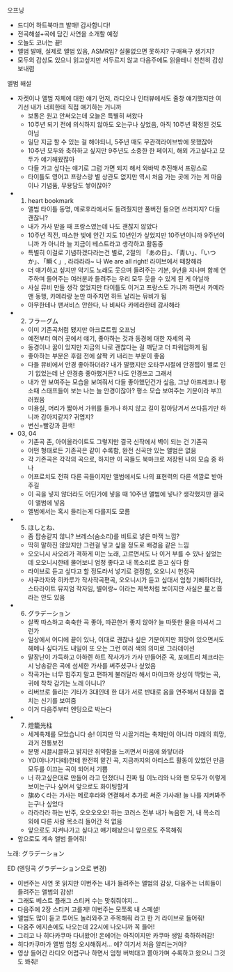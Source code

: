 오프닝

- 드디어 하트북마크 발매! 감사합니다!
- 전곡해설+곡에 담긴 사연을 소개할 예정
- 오늘도 코너는 끝!
- 앨범 발매, 실제로 앨범 있음, ASMR임? 실물없으면 못하지? 구매욕구 생기지?
- 모두의 감상도 있으니 읽고싶지만 서두르지 않고 다음주에도 읽을테니 천천히 감상 보내렴

앨범 해설
- 자켓이나 앨범 자체에 대한 얘기 먼저, 라디오나 인터뷰에서도 줄창 얘기했지만 여기선 내가 너희한테 직접 얘기하는 거니까
  - 보통은 원고 안써오는데 오늘은 특별히 써왔다
  - 10주년 되기 전에 의식하지 않아도 오는구나 싶었음, 아직 10주년 확정된 것도 아님
  - 일단 지금 할 수 있는 걸 해야되니, 5주년 때도 무관객라이브밖에 못했잖아
  - 10주년 모두와 축하하고 싶지만 9주년도 소중한 한 페이지, 해외 가고싶다고 모두가 얘기해왔잖아
  - 다들 가고 싶다는 얘기로 그럼 가면 되지 해서 와바박 추진해서 프랑스로
  - 타이틀도 영어고 프랑스랑 별 상관도 없지만 역시 처음 가는 곳에 가는 게 마음이나 기념품, 무용담도 쌓이잖아?
- 01. heart bookmark
  - 앨범 타이틀 동명, 메로후라에서도 들려줬지만 풀버전 들으면 쓰러지지? 다들 괜찮니?
  - 내가 가사 받을 때 프랑스였는데 나도 괜찮지 않았다
  - 10주년 직전, 따스한 빛에 안긴 지도 10년인가 싶었지만 10주년이니까 9주년이니까 가 아니라 늘 지금이 베스트라고 생각하고 활동중
  - 특별히 이걸로 기념하겠다라는건 별로, 2절의  「あの日」、「青い」、「いつか」、「瞬く」, 라라라라~ 나 We are all right! 라이브에서 떼창해라
  - 더 얘기하고 싶지만 악기도 노래도 웃으며 들려주는 기분, 9년을 지나며 함께 연주하며 들어주는 여러분과 들려주는 우리 모두 웃을 수 있게 된 게 아닐까
  - 사실 뮤비 만들 생각 없었지만 타이틀도 이거고 프랑스도 가니까 하면서 카메라맨 동행, 카메라랑 눈만 마주치면 하트 날리는 뮤비가 됨
  - 아무한테나 팬서비스 안한다, 나 비싸다 카메라한테 감사해라
- 02. フラーグム
  - 이미 기존곡처럼 됐지만 아크로트립 오프닝
  - 예전부터 여러 곳에서 얘기, 좋아하는 것과 동경에 대한 자세의 곡
  - 동경이나 꿈이 있지만 지금의 나로 괜찮다는 걸 깨닫고 더 파워업하게 됨
  - 좋아하는 부분은 후렴 전에 살짝 키 내리는 부분이 좋음
  - 다들 뮤비에서 안경 좋아하더라? 내가 말했지만 오타쿠시절에 안경잽이 별로 인기 없었는데 난 안경충 좋아했거든? 나도 안경쓰고 그래서
  - 내가 안 보여주는 모습을 보여줘서 다들 좋아했던건가 싶음, 그냥 아프레코나 평소때 스태프들이 보는 나는 늘 안경이잖아? 평소 모습 보여주는 기분이라 부끄러웠음
  - 미용실, 머리가 짧아서 가위를 들거나 하지 않고 길이 잡아당겨서 쓰다듬기만 하니까 강아지같지? 귀엽지?
  - 변신=빨강과 흰색!
- 03, 04
  - 기존곡 존, 아이올라이트도 그렇지만 결국 신작에서 벽이 되는 건 기존곡
  - 어떤 형태로든 기존곡은 같이 수록함, 완전 신곡만 있는 앨범은 없음
  - 각 기존곡은 각각의 곡으로, 하지만 이 곡들도 북마크로 저장된 나의 모습 중 하나
  - 어프로치도 전혀 다른 곡들이지만 앨범에서도 나의 표현력의 다른 색깔로 받아주길
  - 이 곡을 넣지 않더라도 어딘가에 넣을 때 10주년 앨범에 넣나? 생각했지만 결국 이 앨범에 넣음
  - 앨범에서는 혹시 들리는게 다를지도 모름
- 05. ほしとね、
  - 좀 팝송같지 않니? 브레스(숨소리)를 비트로 넣은 마잭 느낌?
  - 딱히 말하진 않았지만 그런걸 넣고 싶을 정도로 배경음 같은 느낌
  - 오오니시 사오리가 격하게 미는 노래, 고르면서도 나 이거 부를 수 있나 싶었는데 오오니시한테 물어보니 엄청 좋다고 내 목소리로 듣고 싶다 함
  - 라이브로 듣고 싶다고 할 정도라서 넣기로 결정함, 오오니시 헌정곡
  - 사쿠라자와 히카루가 작사작곡편곡, 오오니시가 듣고 싶대서 엄청 기뻐하더라, 스타라이트 뮤지엄 작자임, 별이랑~ 이라는 제목처럼 보이지만 사실은 星と音라는 안도 있음
- 06. グラデーション
  - 살짝 따스하고 축축한 곡 좋아, 따끈한거 좋지 않아? 늘 따뜻한 물을 마셔서 그런가
  - 일상에서 어디에 끝이 있나, 이대로 괜찮나 싶은 기분이지만 희망이 있으면서도 헤메나 싶다가도 내일이 또 오는 그런 여러 색의 의미로 그라데이션
  - 말장난이 가득하고 아하렌 하트 작사가가 가사 만들어준 곡, 포에트리 체크라는 시 낭송같은 곡에 섬세한 가사를 써주셨구나 싶었음
  - 작곡가는 너무 힘주지 말고 편하게 불러달라 해서 마이크와 상성이 딱맞는 곡, 귀에 착착 감기는 노래 아니니?
  - 리버브로 들리는 기타가 3대인데 한 대가 서로 반대로 음을 연주해서 대칭을 겹치는 신기를 보여줌
  - 이거 다음주부터 엔딩으로 박는다
- 07. 燈籠光柱
  - 세계축제를 모았습니다 송! 이지만 막 시끌거리는 축제만이 아니라 미래의 희망, 과거 전통보전
  - 분명 시끌시끌하고 밝지만 취약함을 느끼면서 마음에 와닿더라
  - YD(야나기다테)한테 완전히 맡긴 곡, 지금까지의 아티스트 활동이 있었던 만큼 모두를 이끄는 곡이 되어서 기쁨
  - 너 하고싶은대로 만들어 라고 던졌더니 진짜 팀 이노리와 나와 팬 모두가 이렇게 보이는구나 싶어서 앞으로도 화이팅할게
  - 旗めく라는 가사는 메로후라와 연결해서 추가로 써준 가사래! 늘 나를 지켜봐주는구나 싶었다
  - 라라라라 하는 반주, 오오오오오! 하는 코러스 전부 내가 녹음한 거, 내 목소리 외에 다른 사람 목소리 들어간 적 없음
  - 앞으로도 지켜나가고 싶다고 얘기해놨으니 앞으로도 주목해줘
- 앞으로도 계속 앨범 들어줘!

노래: グラデーション

ED (엔딩곡 グラデーション으로 변경)
- 이번주는 사연 못 읽지만 이번주는 내가 들려주는 앨범의 감상, 다음주는 너희들이 들려주는 앨범의 감상!
- 그래도 베스트 플래그 스티커 수는 맞춰줘야지... 
- 다음주에 2장 스티커 고를게! 이번주는 모쪼록 내 스페셜! 
- 앨범도 많이 듣고 투어도 놀러와주고 주목해줘 라고 한 거 라이브로 들어줘!
- 다음주 에지손에도 나오는데 22시에 나오니까 꼭 들어!
- 그리고 나 히다카쿠마 다녀왔어! 온에어는 아직이지만 카쿠마 생일 축하하러감! 
- 히다카쿠마가 앨범 엄청 오시해줘서... 에? 여기서 처음 알리는거야? 
- 영상 들어간 라디오 어렵구나 하면서 엄청 버벅대고 쫄아가며 수록하고 왔으니 그것도 봐줘!